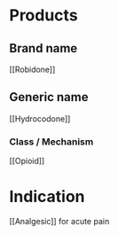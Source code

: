 # Products

## Brand name
[[Robidone]]

## Generic name
[[Hydrocodone]]

### Class / Mechanism
[[Opioid]]

# Indication
[[Analgesic]] for acute pain
